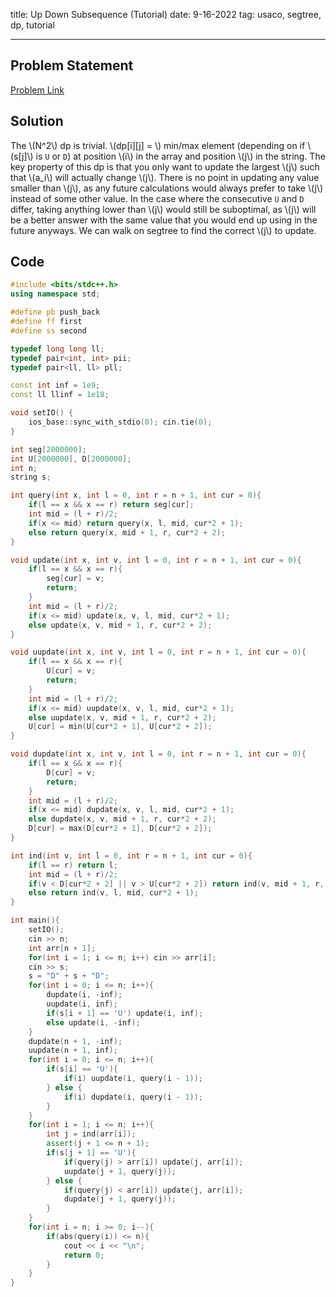 title: Up Down Subsequence (Tutorial)
date: 9-16-2022
tag: usaco, segtree, dp, tutorial

---

## Problem Statement

[Problem Link](http://usaco.org/index.php?page=viewproblem2&cpid=1238)

## Solution

The \\(N^2\\) dp is trivial. \\(dp[i][j] = \\) min/max element (depending on if \\(s[j]\\) is `U` or `D`) at position \\(i\\) in the array and position \\(j\\) in the string. The key property of this dp is that you only want to update the largest \\(j\\) such that \\(a_i\\) will actually change \\(j\\). There is no point in updating any value smaller than \\(j\\), as any future calculations would always prefer to take \\(j\\) instead of some other value. In the case where the consecutive `U` and `D` differ, taking anything lower than \\(j\\) would still be suboptimal, as \\(j\\) will be a better answer with the same value that you would end up using in the future anyways. We can walk on segtree to find the correct \\(j\\) to update.

## Code

```c++
#include <bits/stdc++.h>
using namespace std;

#define pb push_back
#define ff first
#define ss second

typedef long long ll;
typedef pair<int, int> pii;
typedef pair<ll, ll> pll;

const int inf = 1e9;
const ll llinf = 1e18;

void setIO() {
    ios_base::sync_with_stdio(0); cin.tie(0);
}

int seg[2000000];
int U[2000000], D[2000000];
int n;
string s;

int query(int x, int l = 0, int r = n + 1, int cur = 0){
    if(l == x && x == r) return seg[cur];
    int mid = (l + r)/2;
    if(x <= mid) return query(x, l, mid, cur*2 + 1);
    else return query(x, mid + 1, r, cur*2 + 2);
}

void update(int x, int v, int l = 0, int r = n + 1, int cur = 0){
    if(l == x && x == r){
        seg[cur] = v;
        return;
    }
    int mid = (l + r)/2;
    if(x <= mid) update(x, v, l, mid, cur*2 + 1);
    else update(x, v, mid + 1, r, cur*2 + 2);
}

void uupdate(int x, int v, int l = 0, int r = n + 1, int cur = 0){
    if(l == x && x == r){
        U[cur] = v;
        return;
    }
    int mid = (l + r)/2;
    if(x <= mid) uupdate(x, v, l, mid, cur*2 + 1);
    else uupdate(x, v, mid + 1, r, cur*2 + 2);
    U[cur] = min(U[cur*2 + 1], U[cur*2 + 2]);
}

void dupdate(int x, int v, int l = 0, int r = n + 1, int cur = 0){
    if(l == x && x == r){
        D[cur] = v;
        return;
    }
    int mid = (l + r)/2;
    if(x <= mid) dupdate(x, v, l, mid, cur*2 + 1);
    else dupdate(x, v, mid + 1, r, cur*2 + 2);
    D[cur] = max(D[cur*2 + 1], D[cur*2 + 2]);
}

int ind(int v, int l = 0, int r = n + 1, int cur = 0){
    if(l == r) return l;
    int mid = (l + r)/2;
    if(v < D[cur*2 + 2] || v > U[cur*2 + 2]) return ind(v, mid + 1, r, cur*2 + 2);
    else return ind(v, l, mid, cur*2 + 1);
}

int main(){
    setIO();
    cin >> n;
    int arr[n + 1];
    for(int i = 1; i <= n; i++) cin >> arr[i];
    cin >> s;
    s = "D" + s + "D";
    for(int i = 0; i <= n; i++){
        dupdate(i, -inf);
        uupdate(i, inf);
        if(s[i + 1] == 'U') update(i, inf);
        else update(i, -inf);
    }
    dupdate(n + 1, -inf);
    uupdate(n + 1, inf);
    for(int i = 0; i <= n; i++){
        if(s[i] == 'U'){
            if(i) uupdate(i, query(i - 1));
        } else {
            if(i) dupdate(i, query(i - 1));
        }
    }
    for(int i = 1; i <= n; i++){
        int j = ind(arr[i]);
        assert(j + 1 <= n + 1);
        if(s[j + 1] == 'U'){
            if(query(j) > arr[i]) update(j, arr[i]);
            uupdate(j + 1, query(j));
        } else {
            if(query(j) < arr[i]) update(j, arr[i]);
            dupdate(j + 1, query(j));
        }
    }
    for(int i = n; i >= 0; i--){
        if(abs(query(i)) <= n){
            cout << i << "\n";
            return 0;
        }
    }
}
```